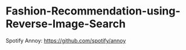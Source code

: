 # Fashion-Recommendation-using-Reverse-Image-Search
Spotify Annoy: https://github.com/spotify/annoy
